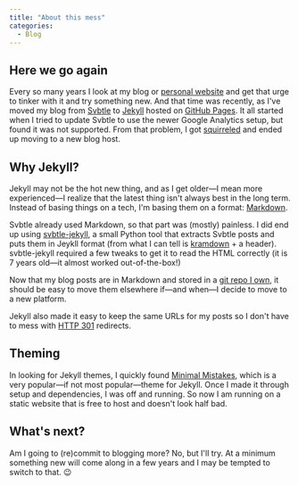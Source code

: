 ```yaml
---
title: "About this mess"
categories:
  - Blog
---
```


## Here we go again

Every so many years I look at my blog or [personal website](https://famularo.org) and get that urge to tinker with it and try something new. And that time was recently, as I've moved my blog from [Svbtle](svbtle.com) to [Jekyll](https://jekyllrb.com/) hosted on [GitHub Pages](https://pages.github.com/). It all started when I tried to update Svbtle to use the newer Google Analytics setup, but found it was not supported. From that problem, I got [squirreled](https://www.youtube.com/watch?v=B-_oeTTQIH4) and ended up moving to a new blog host.
<!--more-->

## Why Jekyll?

Jekyll may not be the hot new thing, and as I get older—I mean more experienced—I realize that the latest thing isn't always best in the long term. Instead of basing things on a tech, I'm basing them on a format: [Markdown](https://en.wikipedia.org/wiki/Markdown).

Svbtle already used Markdown, so that part was (mostly) painless. I did end up using [svbtle-jekyll](https://github.com/bwhaley/svbtle-jekyll), a small Python tool that extracts Svbtle posts and puts them in Jeykll format (from what I can tell is [kramdown](https://kramdown.gettalong.org/) + a header). svbtle-jekyll required a few tweaks to get it to read the HTML correctly (it is 7 years old—it almost worked out-of-the-box!)

Now that my blog posts are in Markdown and stored in a [git repo I own](http://github.com/Fammy/blog), it should be easy to move them elsewhere if—and when—I decide to move to a new platform.

Jekyll also made it easy to keep the same URLs for my posts so I don't have to mess with [HTTP 301](https://developer.mozilla.org/en-US/docs/Web/HTTP/Status/301) redirects.

## Theming

In looking for Jekyll themes, I quickly found [Minimal Mistakes](https://github.com/mmistakes/minimal-mistakes), which is a very popular—if not most popular—theme for Jekyll. Once I made it through setup and dependencies, I was off and running. So now I am running on a static website that is free to host and doesn't look half bad.

## What's next?

Am I going to (re)commit to blogging more? No, but I'll try. At a minimum something new will come along in a few years and I may be tempted to switch to that. 😉